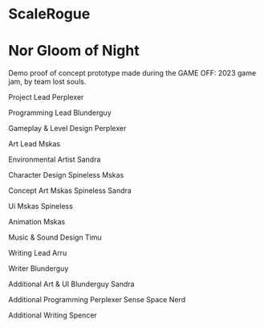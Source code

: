 # ScaleRogue

# Nor Gloom of Night

Demo proof of concept prototype made during the GAME OFF: 2023 game jam, by team lost souls.

Project Lead
Perplexer

Programming Lead
Blunderguy

Gameplay & Level Design
Perplexer

Art Lead
Mskas

Environmental Artist
Sandra

Character Design
Spineless
Mskas

Concept Art
Mskas
Spineless
Sandra

Ui
Mskas
Spineless

Animation
Mskas

Music & Sound Design
Timu

Writing Lead
Arru

Writer
Blunderguy

Additional Art & UI
Blunderguy
Sandra

Additional Programming
Perplexer
Sense
Space Nerd

Additional Writing
Spencer

